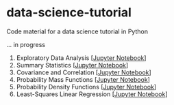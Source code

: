 # data-science-tutorial

Code material for a data science tutorial in Python

... in progress

1. Exploratory Data Analysis [[Jupyter Notebook](code/eda.ipynb)]
2. Summary Statistics [[Jupyter Notebook](code/summary-stats.ipynb)]
3. Covariance and Correlation [[Jupyter Notebook](code/cov-corr.ipynb)]
4. Probability Mass Functions [[Jupyter Notebook](code/pmf_1.ipynb)]
5. Probability Density Functions [[Jupyter Notebook](code/pdf_1.ipynb)]
6. Least-Squares Linear Regression [[Jupyter Notebook](code/linear-reqression-leastsquares.ipynb)]